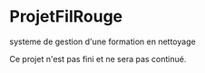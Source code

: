 # ProjetFilRouge
 systeme de gestion d'une formation en nettoyage


Ce projet n'est pas fini et ne sera pas continué.
